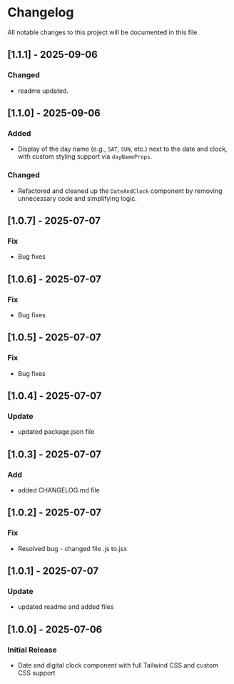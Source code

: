 # Changelog

All notable changes to this project will be documented in this file.

## [1.1.1] - 2025-09-06
### Changed
- readme updated.

## [1.1.0] - 2025-09-06
### Added
- Display of the day name (e.g., `SAT`, `SUN`, etc.) next to the date and clock, with custom styling support via `dayNameProps`.

### Changed
- Refactored and cleaned up the `DateAndClock` component by removing unnecessary code and simplifying logic.

## [1.0.7] - 2025-07-07
### Fix
- Bug fixes

## [1.0.6] - 2025-07-07
### Fix
- Bug fixes

## [1.0.5] - 2025-07-07
### Fix
- Bug fixes

## [1.0.4] - 2025-07-07
### Update
- updated package.json file

## [1.0.3] - 2025-07-07
### Add
- added CHANGELOG.md file

## [1.0.2] - 2025-07-07
### Fix
- Resolved bug - changed file .js to.jsx

## [1.0.1] - 2025-07-07
### Update
- updated readme and added files

## [1.0.0] - 2025-07-06
### Initial Release
- Date and digital clock component with full Tailwind CSS and custom CSS support